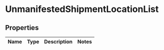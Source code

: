 # UnmanifestedShipmentLocationList

## Properties
Name | Type | Description | Notes
------------ | ------------- | ------------- | -------------
